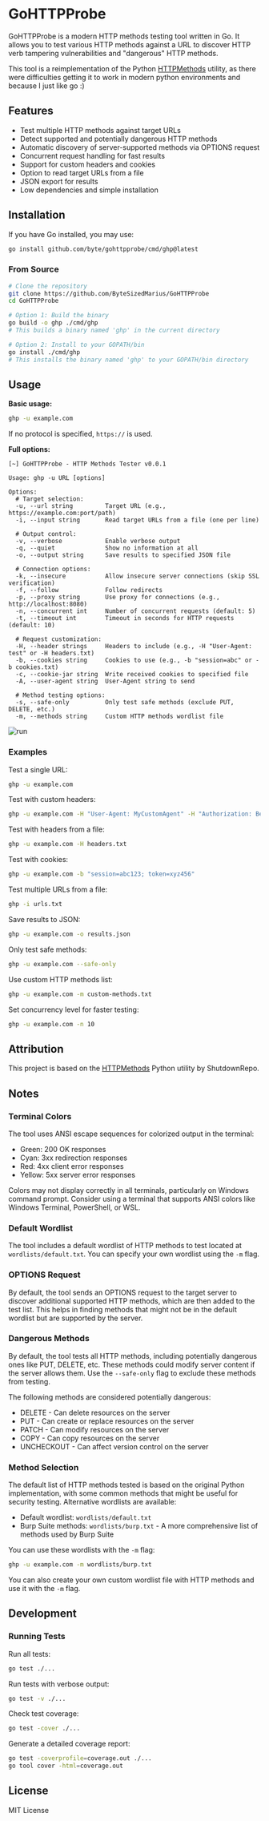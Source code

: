 # GoHTTPProbe

GoHTTPProbe is a modern HTTP methods testing tool written in Go. It allows you to test various HTTP methods against a URL to discover HTTP verb tampering vulnerabilities and "dangerous" HTTP methods.

This tool is a reimplementation of the Python [HTTPMethods](https://github.com/ShutdownRepo/httpmethods) utility, as there were difficulties getting it to work in modern python environments and because I just like go :)

## Features

- Test multiple HTTP methods against target URLs
- Detect supported and potentially dangerous HTTP methods
- Automatic discovery of server-supported methods via OPTIONS request
- Concurrent request handling for fast results
- Support for custom headers and cookies
- Option to read target URLs from a file
- JSON export for results
- Low dependencies and simple installation

## Installation

If you have Go installed, you may use:

```sh
go install github.com/byte/gohttpprobe/cmd/ghp@latest
```

### From Source

```sh
# Clone the repository
git clone https://github.com/ByteSizedMarius/GoHTTPProbe
cd GoHTTPProbe

# Option 1: Build the binary
go build -o ghp ./cmd/ghp
# This builds a binary named 'ghp' in the current directory

# Option 2: Install to your GOPATH/bin
go install ./cmd/ghp
# This installs the binary named 'ghp' to your GOPATH/bin directory
```

## Usage

**Basic usage:**

```sh
ghp -u example.com
```

If no protocol is specified, `https://` is used.

**Full options:**

```
[~] GoHTTPProbe - HTTP Methods Tester v0.0.1

Usage: ghp -u URL [options]

Options:
  # Target selection:
  -u, --url string         Target URL (e.g., https://example.com:port/path)
  -i, --input string       Read target URLs from a file (one per line)

  # Output control:
  -v, --verbose            Enable verbose output
  -q, --quiet              Show no information at all
  -o, --output string      Save results to specified JSON file

  # Connection options:
  -k, --insecure           Allow insecure server connections (skip SSL verification)
  -f, --follow             Follow redirects
  -p, --proxy string       Use proxy for connections (e.g., http://localhost:8080)
  -n, --concurrent int     Number of concurrent requests (default: 5)
  -t, --timeout int        Timeout in seconds for HTTP requests (default: 10)

  # Request customization:
  -H, --header strings     Headers to include (e.g., -H "User-Agent: test" or -H headers.txt)
  -b, --cookies string     Cookies to use (e.g., -b "session=abc" or -b cookies.txt)
  -c, --cookie-jar string  Write received cookies to specified file
  -A, --user-agent string  User-Agent string to send

  # Method testing options:
  -s, --safe-only          Only test safe methods (exclude PUT, DELETE, etc.)
  -m, --methods string     Custom HTTP methods wordlist file
```

![run](run.png)

### Examples

Test a single URL:
```sh
ghp -u example.com
```

Test with custom headers:
```sh
ghp -u example.com -H "User-Agent: MyCustomAgent" -H "Authorization: Bearer token123"
```

Test with headers from a file:
```sh
ghp -u example.com -H headers.txt
```

Test with cookies:
```sh
ghp -u example.com -b "session=abc123; token=xyz456"
```

Test multiple URLs from a file:
```sh
ghp -i urls.txt
```

Save results to JSON:
```sh
ghp -u example.com -o results.json
```

Only test safe methods:
```sh
ghp -u example.com --safe-only
```

Use custom HTTP methods list:
```sh
ghp -u example.com -m custom-methods.txt
```

Set concurrency level for faster testing:
```sh
ghp -u example.com -n 10
```

## Attribution

This project is based on the [HTTPMethods](https://github.com/ShutdownRepo/httpmethods) Python utility by ShutdownRepo.

## Notes

### Terminal Colors

The tool uses ANSI escape sequences for colorized output in the terminal:
- Green: 200 OK responses
- Cyan: 3xx redirection responses
- Red: 4xx client error responses
- Yellow: 5xx server error responses

Colors may not display correctly in all terminals, particularly on Windows command prompt. Consider using a terminal that supports ANSI colors like Windows Terminal, PowerShell, or WSL.

### Default Wordlist

The tool includes a default wordlist of HTTP methods to test located at `wordlists/default.txt`. You can specify your own wordlist using the `-m` flag.

### OPTIONS Request

By default, the tool sends an OPTIONS request to the target server to discover additional supported HTTP methods, which are then added to the test list. This helps in finding methods that might not be in the default wordlist but are supported by the server.

### Dangerous Methods

By default, the tool tests all HTTP methods, including potentially dangerous ones like PUT, DELETE, etc. These methods could modify server content if the server allows them. Use the `--safe-only` flag to exclude these methods from testing.

The following methods are considered potentially dangerous:
- DELETE - Can delete resources on the server
- PUT - Can create or replace resources on the server
- PATCH - Can modify resources on the server
- COPY - Can copy resources on the server
- UNCHECKOUT - Can affect version control on the server

### Method Selection

The default list of HTTP methods tested is based on the original Python implementation, with some common methods that might be useful for security testing. Alternative wordlists are available:

- Default wordlist: `wordlists/default.txt`
- Burp Suite methods: `wordlists/burp.txt` - A more comprehensive list of methods used by Burp Suite

You can use these wordlists with the `-m` flag:

```sh
ghp -u example.com -m wordlists/burp.txt
```

You can also create your own custom wordlist file with HTTP methods and use it with the `-m` flag.

## Development

### Running Tests

Run all tests:
```sh
go test ./...
```

Run tests with verbose output:
```sh
go test -v ./...
```

Check test coverage:
```sh
go test -cover ./...
```

Generate a detailed coverage report:
```sh
go test -coverprofile=coverage.out ./...
go tool cover -html=coverage.out
```

## License

MIT License
